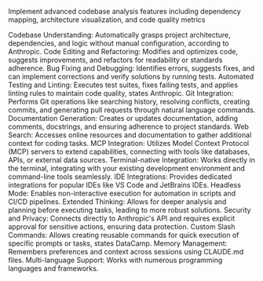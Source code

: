
Implement advanced codebase analysis features including dependency mapping, architecture visualization, and code quality metrics



Codebase Understanding: Automatically grasps project architecture, dependencies, and logic without manual configuration, according to Anthropic.
Code Editing and Refactoring: Modifies and optimizes code, suggests improvements, and refactors for readability or standards adherence.
Bug Fixing and Debugging: Identifies errors, suggests fixes, and can implement corrections and verify solutions by running tests.
Automated Testing and Linting: Executes test suites, fixes failing tests, and applies linting rules to maintain code quality, states Anthropic.
Git Integration: Performs Git operations like searching history, resolving conflicts, creating commits, and generating pull requests through natural language commands.
Documentation Generation: Creates or updates documentation, adding comments, docstrings, and ensuring adherence to project standards.
Web Search: Accesses online resources and documentation to gather additional context for coding tasks.
MCP Integration: Utilizes Model Context Protocol (MCP) servers to extend capabilities, connecting with tools like databases, APIs, or external data sources.
Terminal-native Integration: Works directly in the terminal, integrating with your existing development environment and command-line tools seamlessly.
IDE Integrations: Provides dedicated integrations for popular IDEs like VS Code and JetBrains IDEs.
Headless Mode: Enables non-interactive execution for automation in scripts and CI/CD pipelines.
Extended Thinking: Allows for deeper analysis and planning before executing tasks, leading to more robust solutions.
Security and Privacy: Connects directly to Anthropic's API and requires explicit approval for sensitive actions, ensuring data protection.
Custom Slash Commands: Allows creating reusable commands for quick execution of specific prompts or tasks, states DataCamp.
Memory Management: Remembers preferences and context across sessions using CLAUDE.md files.
Multi-language Support: Works with numerous programming languages and frameworks. 